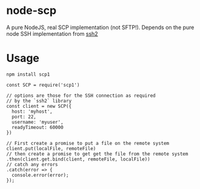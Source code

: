 # node-scp

A pure NodeJS, real SCP implementation (not SFTP!).
Depends on the pure node SSH implementation from [ssh2](https://www.npmjs.com/package/ssh2)

# Usage

```
npm install scp1
```

```
const SCP = require('scp1')

// options are those for the SSH connection as required
// by the `ssh2` library
const client = new SCP({
  host: 'myhost',
  port: 22,
  username: 'myuser',
  readyTimeout: 60000
})

// First create a promise to put a file on the remote system
client.put(localFile, remoteFile)
// then create a promise to get get the file from the remote system
.then(client.get.bind(client, remoteFile, localFile))
// catch any errors
.catch(error => {
  console.error(error);
});
```
